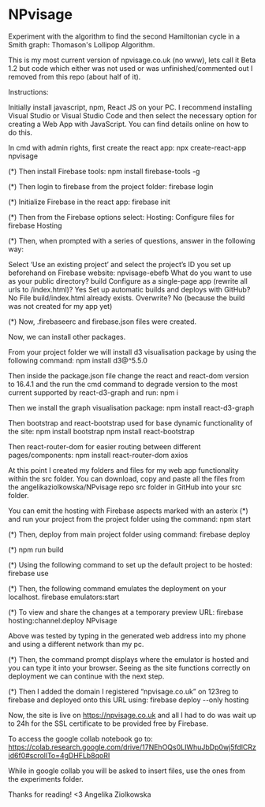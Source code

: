 # NPvisage
Experiment with the algorithm to find the second Hamiltonian cycle in a Smith graph: Thomason's Lollipop Algorithm.

This is my most current version of npvisage.co.uk (no www), lets call it Beta 1.2 but code which either was not used or was unfinished/commented out I removed from this repo (about half of it).

Instructions: 

Initially install javascript, npm, React JS on your PC. I recommend installing Visual Studio or Visual Studio Code and then select the necessary option for creating a Web App with JavaScript. You can find details online on how to do this. 

In cmd with admin rights, first create the react app: 
npx create-react-app npvisage

(*) Then install Firebase tools:
    npm install firebase-tools -g

(*) Then login to firebase from the project folder:
    firebase login
    
(*) Initialize Firebase in the react app:
    firebase init

(*) Then from the Firebase options select:
Hosting: Configure files for firebase Hosting 

(*) Then, when prompted with a series of questions, answer in the following way:

Select ‘Use an existing project’ and select the project’s ID you set up beforehand on Firebase website: npvisage-ebefb
What do you want to use as your public directory? build
Configure as a single-page app (rewrite all urls to /index.html)? Yes
Set up automatic builds and deploys with GitHub? No
File build/index.html already exists. Overwrite? No (because the build was not created for my app yet)

(*) Now, .firebaseerc and firebase.json files were created.

Now, we can install other packages.

From your project folder we will install d3 visualisation package by using the following command:
npm install d3@^5.5.0

Then inside the package.json file change the react and react-dom version to 16.4.1 and the run the cmd command to degrade version to the most current supported by react-d3-graph and run:
    npm i

Then we install the graph visualisation package:
    npm install react-d3-graph

Then bootstrap and react-bootstrap used for base dynamic functionality of the site:
    npm install bootstrap
    npm install react-bootstrap

Then react-router-dom for easier routing between different pages/components:
    npm install react-router-dom axios
    
At this point I created my folders and files for my web app functionality within the src folder. You can download, copy and paste all the files from the angelikaziolkowska/NPvisage repo src folder in GitHub into your src folder. 

 You can emit the hosting with Firebase aspects marked with an asterix (*) and run your project from the project folder using the command: 
npm start

(*) Then, deploy from main project folder using command:
    firebase deploy

(*) npm run build

(*) Using the following command to set up the default project to be hosted:
firebase use

(*) Then, the following command emulates the deployment on your localhost.
    firebase emulators:start

(*) To view and share the changes at a temporary preview URL:
    firebase hosting:channel:deploy NPvisage

Above was tested by typing in the generated web address into my phone and using a different network than my pc.

(*) Then, the command prompt displays where the emulator is hosted and you can type it into your browser. Seeing as the site functions correctly on deployment we can continue with the next step. 

(*) Then I added the domain I registered “npvisage.co.uk” on 123reg to firebase and deployed onto this URL using:
    firebase deploy --only hosting

Now, the site is live on https://npvisage.co.uk and all I had to do was wait up to 24h for the SSL certificate to be provided free by Firebase.

To access the google collab notebook go to: https://colab.research.google.com/drive/17NEhOQs0LIWhuJbDp0wj5fdlCRzid6f0#scrollTo=4gDHFLb8qoRI

While in google collab you will be asked to insert files, use the ones from the experiments folder.

Thanks for reading! <3
Angelika Ziolkowska

